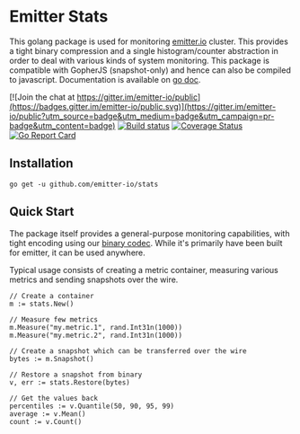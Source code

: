# Emitter Stats
This golang package is used for monitoring [emitter.io](emitter.io) cluster. This provides a tight binary compression and a single histogram/counter abstraction in order to deal with various kinds of system monitoring. This package is compatible with GopherJS (snapshot-only) and hence can also be compiled to javascript. Documentation is available on [go doc](https://godoc.org/github.com/emitter-io/stats).

[![Join the chat at https://gitter.im/emitter-io/public](https://badges.gitter.im/emitter-io/public.svg)](https://gitter.im/emitter-io/public?utm_source=badge&utm_medium=badge&utm_campaign=pr-badge&utm_content=badge) 
[![Build status](https://ci.appveyor.com/api/projects/status/3y2d9ssq760g8bfd?svg=true)](https://ci.appveyor.com/project/Kelindar/stats)
[![Coverage Status](https://coveralls.io/repos/github/emitter-io/stats/badge.svg?branch=master)](https://coveralls.io/github/emitter-io/emitter?branch=master)
[![Go Report Card](https://goreportcard.com/badge/github.com/emitter-io/stats)](https://goreportcard.com/report/github.com/emitter-io/stats)

## Installation

```
go get -u github.com/emitter-io/stats
```

## Quick Start

The package itself provides a general-purpose monitoring capabilities, with tight encoding using our [binary codec](https://github.com/kelindar/binary). While it's primarily have been built for emitter, it can be used anywhere.

Typical usage consists of creating a metric container, measuring various metrics and sending snapshots over the wire.

```
// Create a container
m := stats.New()

// Measure few metrics
m.Measure("my.metric.1", rand.Int31n(1000))
m.Measure("my.metric.2", rand.Int31n(1000))

// Create a snapshot which can be transferred over the wire
bytes := m.Snapshot()

// Restore a snapshot from binary
v, err := stats.Restore(bytes)

// Get the values back
percentiles := v.Quantile(50, 90, 95, 99)
average := v.Mean()
count := v.Count()
```

